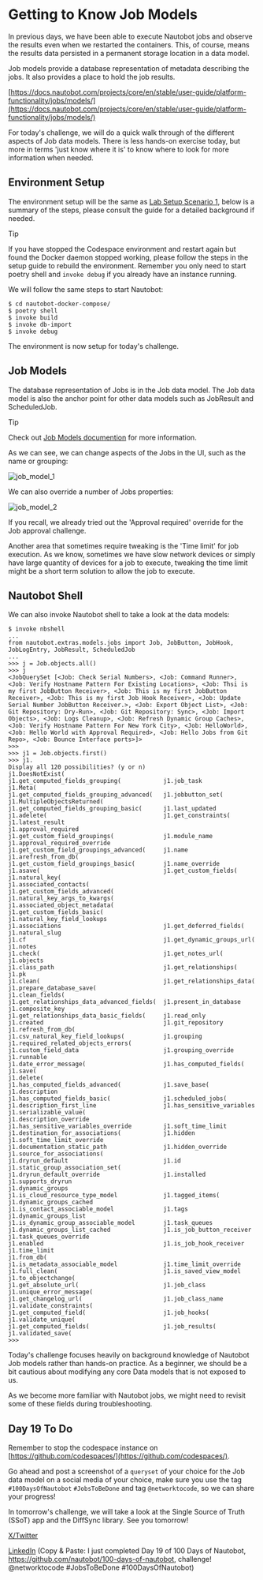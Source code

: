 # Getting to Know Job Models 

In previous days, we have been able to execute Nautobot jobs and observe the results even when we restarted the containers. This, of course, means the results data persisted in a permanent storage location in a data model. 

Job models provide a database representation of metadata describing the jobs. It also provides a place to hold the job results. 

[https://docs.nautobot.com/projects/core/en/stable/user-guide/platform-functionality/jobs/models/](https://docs.nautobot.com/projects/core/en/stable/user-guide/platform-functionality/jobs/models/)

For today's challenge, we will do a quick walk through of the different aspects of Job data models. There is less hands-on exercise today, but more in terms 'just know where it is' to know where to look for more information when needed. 

## Environment Setup

The environment setup will be the same as [Lab Setup Scenario 1](../Lab_Setup/scenario_1_setup/README.md), below is a summary of the steps, please consult the guide for a detailed background if needed. 

> [!TIP]
> If you have stopped the Codespace environment and restart again but found the Docker daemon stopped working, please follow the steps in the setup guide to rebuild the environment. Remember you only need to start poetry shell and `invoke debug` if you already have an instance running. 

We will follow the same steps to start Nautobot: 

```
$ cd nautobot-docker-compose/
$ poetry shell
$ invoke build
$ invoke db-import
$ invoke debug
```

The environment is now setup for today's challenge.  

## Job Models

The database representation of Jobs is in the Job data model. The Job data model is also the anchor point for other data models such as JobResult and ScheduledJob. 

>[!TIP]
> Check out [Job Models documention](https://docs.nautobot.com/projects/core/en/stable/user-guide/platform-functionality/jobs/models/) for more information.

As we can see, we can change aspects of the Jobs in the UI, such as the name or grouping: 

![job_model_1](images/job_model_1.png)

We can also override a number of Jobs properties: 

![job_model_2](images/job_model_2.png)

If you recall, we already tried out the 'Approval required' override for the Job approval challenge. 

Another area that sometimes require tweaking is the 'Time limit' for job execution. As we know, sometimes we have slow network devices or simply have large quantity of devices for a job to execute, tweaking the time limit might be a short term solution to allow the job to execute. 

## Nautobot Shell

We can also invoke Nautobot shell to take a look at the data models: 

```
$ invoke nbshell
...
from nautobot.extras.models.jobs import Job, JobButton, JobHook, JobLogEntry, JobResult, ScheduledJob
...
>>> j = Job.objects.all()
>>> j
<JobQuerySet [<Job: Check Serial Numbers>, <Job: Command Runner>, <Job: Verify Hostname Pattern For Existing Locations>, <Job: Thsi is my first JobButton Receiver>, <Job: This is my first JobButton Receiver>, <Job: This is my first Job Hook Receiver>, <Job: Update Serial Number JobButton Receiver.>, <Job: Export Object List>, <Job: Git Repository: Dry-Run>, <Job: Git Repository: Sync>, <Job: Import Objects>, <Job: Logs Cleanup>, <Job: Refresh Dynamic Group Caches>, <Job: Verify Hostname Pattern For New York City>, <Job: HelloWorld>, <Job: Hello World with Approval Required>, <Job: Hello Jobs from Git Repo>, <Job: Bounce Interface ports>]>
>>>
>>> j1 = Job.objects.first()
>>> j1.
Display all 120 possibilities? (y or n)
j1.DoesNotExist(                            j1.get_computed_fields_grouping(            j1.job_task
j1.Meta(                                    j1.get_computed_fields_grouping_advanced(   j1.jobbutton_set(
j1.MultipleObjectsReturned(                 j1.get_computed_fields_grouping_basic(      j1.last_updated
j1.adelete(                                 j1.get_constraints(                         j1.latest_result
j1.approval_required                        j1.get_custom_field_groupings(              j1.module_name
j1.approval_required_override               j1.get_custom_field_groupings_advanced(     j1.name
j1.arefresh_from_db(                        j1.get_custom_field_groupings_basic(        j1.name_override
j1.asave(                                   j1.get_custom_fields(                       j1.natural_key(
j1.associated_contacts(                     j1.get_custom_fields_advanced(              j1.natural_key_args_to_kwargs(
j1.associated_object_metadata(              j1.get_custom_fields_basic(                 j1.natural_key_field_lookups
j1.associations                             j1.get_deferred_fields(                     j1.natural_slug
j1.cf                                       j1.get_dynamic_groups_url(                  j1.notes
j1.check(                                   j1.get_notes_url(                           j1.objects
j1.class_path                               j1.get_relationships(                       j1.pk
j1.clean(                                   j1.get_relationships_data(                  j1.prepare_database_save(
j1.clean_fields(                            j1.get_relationships_data_advanced_fields(  j1.present_in_database
j1.composite_key                            j1.get_relationships_data_basic_fields(     j1.read_only
j1.created                                  j1.git_repository                           j1.refresh_from_db(
j1.csv_natural_key_field_lookups(           j1.grouping                                 j1.required_related_objects_errors(
j1.custom_field_data                        j1.grouping_override                        j1.runnable
j1.date_error_message(                      j1.has_computed_fields(                     j1.save(
j1.delete(                                  j1.has_computed_fields_advanced(            j1.save_base(
j1.description                              j1.has_computed_fields_basic(               j1.scheduled_jobs(
j1.description_first_line                   j1.has_sensitive_variables                  j1.serializable_value(
j1.description_override                     j1.has_sensitive_variables_override         j1.soft_time_limit
j1.destination_for_associations(            j1.hidden                                   j1.soft_time_limit_override
j1.documentation_static_path                j1.hidden_override                          j1.source_for_associations(
j1.dryrun_default                           j1.id                                       j1.static_group_association_set(
j1.dryrun_default_override                  j1.installed                                j1.supports_dryrun
j1.dynamic_groups                           j1.is_cloud_resource_type_model             j1.tagged_items(
j1.dynamic_groups_cached                    j1.is_contact_associable_model              j1.tags
j1.dynamic_groups_list                      j1.is_dynamic_group_associable_model        j1.task_queues
j1.dynamic_groups_list_cached               j1.is_job_button_receiver                   j1.task_queues_override
j1.enabled                                  j1.is_job_hook_receiver                     j1.time_limit
j1.from_db(                                 j1.is_metadata_associable_model             j1.time_limit_override
j1.full_clean(                              j1.is_saved_view_model                      j1.to_objectchange(
j1.get_absolute_url(                        j1.job_class                                j1.unique_error_message(
j1.get_changelog_url(                       j1.job_class_name                           j1.validate_constraints(
j1.get_computed_field(                      j1.job_hooks(                               j1.validate_unique(
j1.get_computed_fields(                     j1.job_results(                             j1.validated_save(
>>>
```

Today's challenge focuses heavily on background knowledge of Nautobot Job models rather than hands-on practice. As a beginner, we should be a bit cautious about modifying any core Data models that is not exposed to us. 

As we become more familiar with Nautobot jobs, we might need to revisit some of these fields during troubleshooting. 

## Day 19 To Do

Remember to stop the codespace instance on [https://github.com/codespaces/](https://github.com/codespaces/). 

Go ahead and post a screenshot of a `queryset` of your choice for the Job data model on a social media of your choice, make sure you use the tag `#100DaysOfNautobot` `#JobsToBeDone` and tag `@networktocode`, so we can share your progress! 

In tomorrow's challenge, we will take a look at the Single Source of Truth (SSoT) app and the DiffSync library. See you tomorrow! 

[X/Twitter](<https://twitter.com/intent/tweet?url=https://github.com/nautobot/100-days-of-nautobot&text=I+jst+completed+Day+19+of+the+100+days+of+nautobot+!&hashtags=100DaysOfNautobot,JobsToBeDone>)

[LinkedIn](https://www.linkedin.com/) (Copy & Paste: I just completed Day 19 of 100 Days of Nautobot, https://github.com/nautobot/100-days-of-nautobot, challenge! @networktocode #JobsToBeDone #100DaysOfNautobot)
